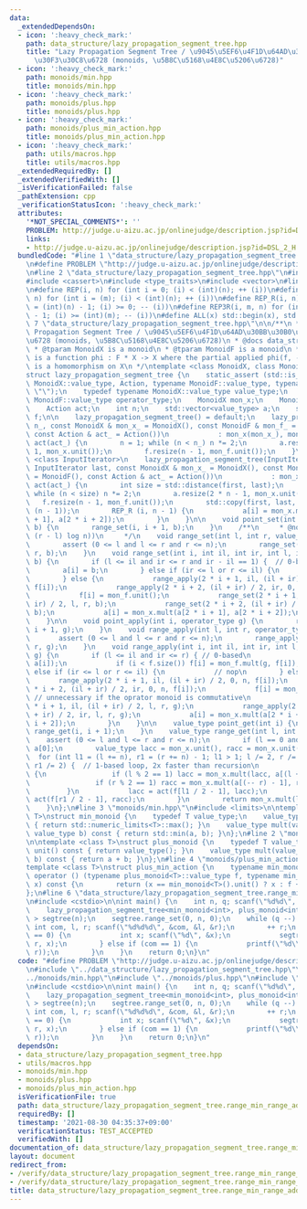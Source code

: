 ```yaml
---
data:
  _extendedDependsOn:
  - icon: ':heavy_check_mark:'
    path: data_structure/lazy_propagation_segment_tree.hpp
    title: "Lazy Propagation Segment Tree / \u9045\u5EF6\u4F1D\u64AD\u30BB\u30B0\u30E1\
      \u30F3\u30C8\u6728 (monoids, \u5B8C\u5168\u4E8C\u5206\u6728)"
  - icon: ':heavy_check_mark:'
    path: monoids/min.hpp
    title: monoids/min.hpp
  - icon: ':heavy_check_mark:'
    path: monoids/plus.hpp
    title: monoids/plus.hpp
  - icon: ':heavy_check_mark:'
    path: monoids/plus_min_action.hpp
    title: monoids/plus_min_action.hpp
  - icon: ':heavy_check_mark:'
    path: utils/macros.hpp
    title: utils/macros.hpp
  _extendedRequiredBy: []
  _extendedVerifiedWith: []
  _isVerificationFailed: false
  _pathExtension: cpp
  _verificationStatusIcon: ':heavy_check_mark:'
  attributes:
    '*NOT_SPECIAL_COMMENTS*': ''
    PROBLEM: http://judge.u-aizu.ac.jp/onlinejudge/description.jsp?id=DSL_2_H
    links:
    - http://judge.u-aizu.ac.jp/onlinejudge/description.jsp?id=DSL_2_H
  bundledCode: "#line 1 \"data_structure/lazy_propagation_segment_tree.range_min_range_add.test.cpp\"\
    \n#define PROBLEM \"http://judge.u-aizu.ac.jp/onlinejudge/description.jsp?id=DSL_2_H\"\
    \n#line 2 \"data_structure/lazy_propagation_segment_tree.hpp\"\n#include <algorithm>\n\
    #include <cassert>\n#include <type_traits>\n#include <vector>\n#line 2 \"utils/macros.hpp\"\
    \n#define REP(i, n) for (int i = 0; (i) < (int)(n); ++ (i))\n#define REP3(i, m,\
    \ n) for (int i = (m); (i) < (int)(n); ++ (i))\n#define REP_R(i, n) for (int i\
    \ = (int)(n) - 1; (i) >= 0; -- (i))\n#define REP3R(i, m, n) for (int i = (int)(n)\
    \ - 1; (i) >= (int)(m); -- (i))\n#define ALL(x) std::begin(x), std::end(x)\n#line\
    \ 7 \"data_structure/lazy_propagation_segment_tree.hpp\"\n\n/**\n * @brief Lazy\
    \ Propagation Segment Tree / \u9045\u5EF6\u4F1D\u64AD\u30BB\u30B0\u30E1\u30F3\u30C8\
    \u6728 (monoids, \u5B8C\u5168\u4E8C\u5206\u6728)\n * @docs data_structure/lazy_propagation_segment_tree.md\n\
    \ * @tparam MonoidX is a monoid\n * @tparam MonoidF is a monoid\n * @tparam Action\
    \ is a function phi : F * X -> X where the partial applied phi(f, -) : X -> X\
    \ is a homomorphism on X\n */\ntemplate <class MonoidX, class MonoidF, class Action>\n\
    struct lazy_propagation_segment_tree {\n    static_assert (std::is_invocable_r<typename\
    \ MonoidX::value_type, Action, typename MonoidF::value_type, typename MonoidX::value_type>::value,\
    \ \"\");\n    typedef typename MonoidX::value_type value_type;\n    typedef typename\
    \ MonoidF::value_type operator_type;\n    MonoidX mon_x;\n    MonoidF mon_f;\n\
    \    Action act;\n    int n;\n    std::vector<value_type> a;\n    std::vector<operator_type>\
    \ f;\n\n    lazy_propagation_segment_tree() = default;\n    lazy_propagation_segment_tree(int\
    \ n_, const MonoidX & mon_x_ = MonoidX(), const MonoidF & mon_f_ = MonoidF(),\
    \ const Action & act_ = Action())\n            : mon_x(mon_x_), mon_f(mon_f_),\
    \ act(act_) {\n        n = 1; while (n < n_) n *= 2;\n        a.resize(2 * n -\
    \ 1, mon_x.unit());\n        f.resize(n - 1, mon_f.unit());\n    }\n    template\
    \ <class InputIterator>\n    lazy_propagation_segment_tree(InputIterator first,\
    \ InputIterator last, const MonoidX & mon_x_ = MonoidX(), const MonoidF & mon_f_\
    \ = MonoidF(), const Action & act_ = Action())\n            : mon_x(mon_x_), mon_f(mon_f_),\
    \ act(act_) {\n        int size = std::distance(first, last);\n        n = 1;\
    \ while (n < size) n *= 2;\n        a.resize(2 * n - 1, mon_x.unit());\n     \
    \   f.resize(n - 1, mon_f.unit());\n        std::copy(first, last, a.begin() +\
    \ (n - 1));\n        REP_R (i, n - 1) {\n            a[i] = mon_x.mult(a[2 * i\
    \ + 1], a[2 * i + 2]);\n        }\n    }\n\n    void point_set(int i, value_type\
    \ b) {\n        range_set(i, i + 1, b);\n    }\n    /**\n     * @note O(min(n,\
    \ (r - l) log n))\n     */\n    void range_set(int l, int r, value_type b) {\n\
    \        assert (0 <= l and l <= r and r <= n);\n        range_set(0, 0, n, l,\
    \ r, b);\n    }\n    void range_set(int i, int il, int ir, int l, int r, value_type\
    \ b) {\n        if (l <= il and ir <= r and ir - il == 1) {  // 0-based\n    \
    \        a[i] = b;\n        } else if (ir <= l or r <= il) {\n            // nop\n\
    \        } else {\n            range_apply(2 * i + 1, il, (il + ir) / 2, 0, n,\
    \ f[i]);\n            range_apply(2 * i + 2, (il + ir) / 2, ir, 0, n, f[i]);\n\
    \            f[i] = mon_f.unit();\n            range_set(2 * i + 1, il, (il +\
    \ ir) / 2, l, r, b);\n            range_set(2 * i + 2, (il + ir) / 2, ir, l, r,\
    \ b);\n            a[i] = mon_x.mult(a[2 * i + 1], a[2 * i + 2]);\n        }\n\
    \    }\n\n    void point_apply(int i, operator_type g) {\n        range_apply(i,\
    \ i + 1, g);\n    }\n    void range_apply(int l, int r, operator_type g) {\n \
    \       assert (0 <= l and l <= r and r <= n);\n        range_apply(0, 0, n, l,\
    \ r, g);\n    }\n    void range_apply(int i, int il, int ir, int l, int r, operator_type\
    \ g) {\n        if (l <= il and ir <= r) { // 0-based\n            a[i] = act(g,\
    \ a[i]);\n            if (i < f.size()) f[i] = mon_f.mult(g, f[i]);\n        }\
    \ else if (ir <= l or r <= il) {\n            // nop\n        } else {\n     \
    \       range_apply(2 * i + 1, il, (il + ir) / 2, 0, n, f[i]);\n            range_apply(2\
    \ * i + 2, (il + ir) / 2, ir, 0, n, f[i]);\n            f[i] = mon_f.unit(); \
    \ // unnecessary if the oprator monoid is commutative\n            range_apply(2\
    \ * i + 1, il, (il + ir) / 2, l, r, g);\n            range_apply(2 * i + 2, (il\
    \ + ir) / 2, ir, l, r, g);\n            a[i] = mon_x.mult(a[2 * i + 1], a[2 *\
    \ i + 2]);\n        }\n    }\n\n    value_type point_get(int i) {\n        return\
    \ range_get(i, i + 1);\n    }\n    value_type range_get(int l, int r) {\n    \
    \    assert (0 <= l and l <= r and r <= n);\n        if (l == 0 and r == n) return\
    \ a[0];\n        value_type lacc = mon_x.unit(), racc = mon_x.unit();\n      \
    \  for (int l1 = (l += n), r1 = (r += n) - 1; l1 > 1; l /= 2, r /= 2, l1 /= 2,\
    \ r1 /= 2) {  // 1-based loop, 2x faster than recursion\n            if (l < r)\
    \ {\n                if (l % 2 == 1) lacc = mon_x.mult(lacc, a[(l ++) - 1]);\n\
    \                if (r % 2 == 1) racc = mon_x.mult(a[(-- r) - 1], racc);\n   \
    \         }\n            lacc = act(f[l1 / 2 - 1], lacc);\n            racc =\
    \ act(f[r1 / 2 - 1], racc);\n        }\n        return mon_x.mult(lacc, racc);\n\
    \    }\n};\n#line 3 \"monoids/min.hpp\"\n#include <limits>\n\ntemplate <class\
    \ T>\nstruct min_monoid {\n    typedef T value_type;\n    value_type unit() const\
    \ { return std::numeric_limits<T>::max(); }\n    value_type mult(value_type a,\
    \ value_type b) const { return std::min(a, b); }\n};\n#line 2 \"monoids/plus.hpp\"\
    \n\ntemplate <class T>\nstruct plus_monoid {\n    typedef T value_type;\n    value_type\
    \ unit() const { return value_type(); }\n    value_type mult(value_type a, value_type\
    \ b) const { return a + b; }\n};\n#line 4 \"monoids/plus_min_action.hpp\"\n\n\
    template <class T>\nstruct plus_min_action {\n    typename min_monoid<T>::value_type\
    \ operator () (typename plus_monoid<T>::value_type f, typename min_monoid<T>::value_type\
    \ x) const {\n        return (x == min_monoid<T>().unit() ? x : f + x);\n    }\n\
    };\n#line 6 \"data_structure/lazy_propagation_segment_tree.range_min_range_add.test.cpp\"\
    \n#include <cstdio>\n\nint main() {\n    int n, q; scanf(\"%d%d\", &n, &q);\n\
    \    lazy_propagation_segment_tree<min_monoid<int>, plus_monoid<int>, plus_min_action<int>\
    \ > segtree(n);\n    segtree.range_set(0, n, 0);\n    while (q --) {\n       \
    \ int com, l, r; scanf(\"%d%d%d\", &com, &l, &r);\n        ++ r;\n        if (com\
    \ == 0) {\n            int x; scanf(\"%d\", &x);\n            segtree.range_apply(l,\
    \ r, x);\n        } else if (com == 1) {\n            printf(\"%d\\n\", segtree.range_get(l,\
    \ r));\n        }\n    }\n    return 0;\n}\n"
  code: "#define PROBLEM \"http://judge.u-aizu.ac.jp/onlinejudge/description.jsp?id=DSL_2_H\"\
    \n#include \"../data_structure/lazy_propagation_segment_tree.hpp\"\n#include \"\
    ../monoids/min.hpp\"\n#include \"../monoids/plus.hpp\"\n#include \"../monoids/plus_min_action.hpp\"\
    \n#include <cstdio>\n\nint main() {\n    int n, q; scanf(\"%d%d\", &n, &q);\n\
    \    lazy_propagation_segment_tree<min_monoid<int>, plus_monoid<int>, plus_min_action<int>\
    \ > segtree(n);\n    segtree.range_set(0, n, 0);\n    while (q --) {\n       \
    \ int com, l, r; scanf(\"%d%d%d\", &com, &l, &r);\n        ++ r;\n        if (com\
    \ == 0) {\n            int x; scanf(\"%d\", &x);\n            segtree.range_apply(l,\
    \ r, x);\n        } else if (com == 1) {\n            printf(\"%d\\n\", segtree.range_get(l,\
    \ r));\n        }\n    }\n    return 0;\n}\n"
  dependsOn:
  - data_structure/lazy_propagation_segment_tree.hpp
  - utils/macros.hpp
  - monoids/min.hpp
  - monoids/plus.hpp
  - monoids/plus_min_action.hpp
  isVerificationFile: true
  path: data_structure/lazy_propagation_segment_tree.range_min_range_add.test.cpp
  requiredBy: []
  timestamp: '2021-08-30 04:35:37+09:00'
  verificationStatus: TEST_ACCEPTED
  verifiedWith: []
documentation_of: data_structure/lazy_propagation_segment_tree.range_min_range_add.test.cpp
layout: document
redirect_from:
- /verify/data_structure/lazy_propagation_segment_tree.range_min_range_add.test.cpp
- /verify/data_structure/lazy_propagation_segment_tree.range_min_range_add.test.cpp.html
title: data_structure/lazy_propagation_segment_tree.range_min_range_add.test.cpp
---
```

